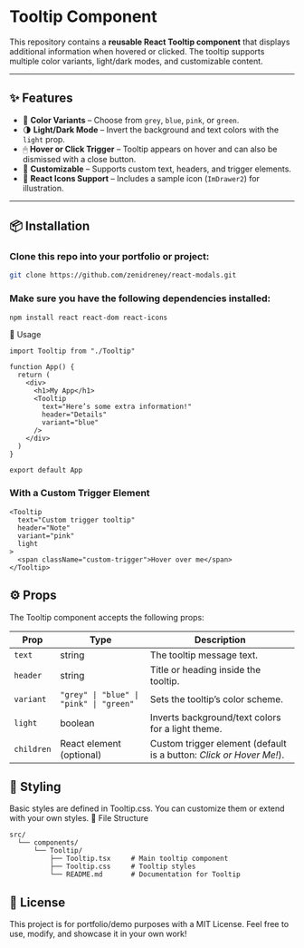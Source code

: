 # Tooltip Component

This repository contains a **reusable React Tooltip component** that displays additional information when hovered or clicked. The tooltip supports multiple color variants, light/dark modes, and customizable content.

---

## ✨ Features

- 🎨 **Color Variants** – Choose from `grey`, `blue`, `pink`, or `green`.  
- 🌗 **Light/Dark Mode** – Invert the background and text colors with the `light` prop.  
- 🖱 **Hover or Click Trigger** – Tooltip appears on hover and can also be dismissed with a close button.  
- 🧩 **Customizable** – Supports custom text, headers, and trigger elements.  
- 🔌 **React Icons Support** – Includes a sample icon (`ImDrawer2`) for illustration.  

---

## 📦 Installation

### Clone this repo into your portfolio or project:

```bash
git clone https://github.com/zenidreney/react-modals.git
```
### Make sure you have the following dependencies installed:
```bash
npm install react react-dom react-icons
```
🚀 Usage
```tsx
import Tooltip from "./Tooltip"

function App() {
  return (
    <div>
      <h1>My App</h1>
      <Tooltip
        text="Here’s some extra information!"
        header="Details"
        variant="blue"
      />
    </div>
  )
}

export default App
```
### With a Custom Trigger Element
```tsx
<Tooltip
  text="Custom trigger tooltip"
  header="Note"
  variant="pink"
  light
>
  <span className="custom-trigger">Hover over me</span>
</Tooltip>
```
## ⚙️ Props
The Tooltip component accepts the following props:

| Prop       | Type                                    | Description                                                         |
| ---------- | --------------------------------------- | ------------------------------------------------------------------- |
| `text`     | string                                  | The tooltip message text.                                           |
| `header`   | string                                  | Title or heading inside the tooltip.                                |
| `variant`  | `"grey" \| "blue" \| "pink" \| "green"` | Sets the tooltip’s color scheme.                                    |
| `light`    | boolean                                 | Inverts background/text colors for a light theme.                   |
| `children` | React element (optional)                | Custom trigger element (default is a button: *Click or Hover Me!*). |

## 🎨 Styling
Basic styles are defined in Tooltip.css. You can customize them or extend with your own styles.
📂 File Structure
```
src/
  └── components/
      └── Tooltip/
          ├── Tooltip.tsx     # Main tooltip component
          ├── Tooltip.css     # Tooltip styles
          └── README.md       # Documentation for Tooltip

```
## 📝 License
This project is for portfolio/demo purposes with a MIT License. Feel free to use, modify, and showcase it in your own work!
